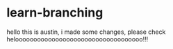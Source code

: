 # learn-branching

hello
this is austin, i made some changes, please check
helooooooooooooooooooooooooooooooooooo!!!
